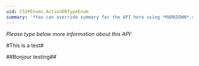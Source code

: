 ```yaml
---
uid: CSSPEnums.ActionDBTypeEnum
summary: '*You can override summary for the API here using *MARKDOWN* syntax'
---
```


*Please type below more information about this API:*

#This is a test#

##Bonjour testing##
